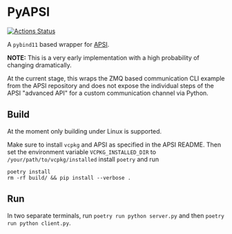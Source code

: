 # PyAPSI

[![Actions Status](https://github.com/LGro/PyAPSI/workflows/ci-cd-pipeline/badge.svg)](https://github.com/LGro/PyAPSI/actions)

A `pybind11` based wrapper for [APSI](https://github.com/microsoft/apsi).

**NOTE:** This is a very early implementation with a high probability of changing
dramatically.

At the current stage, this wraps the ZMQ based communication CLI example from the APSI
repository and does not expose the individual steps of the APSI "advanced API" for a
custom communication channel via Python.

## Build

At the moment only building under Linux is supported.

Make sure to install `vcpkg` and APSI as specified in the APSI README.
Then set the environment variable `VCPKG_INSTALLED_DIR` to
`/your/path/to/vcpkg/installed` install `poetry` and run

```
poetry install
rm -rf build/ && pip install --verbose .
```

## Run

In two separate terminals, run `poetry run python server.py` and then
`poetry run python client.py`.
